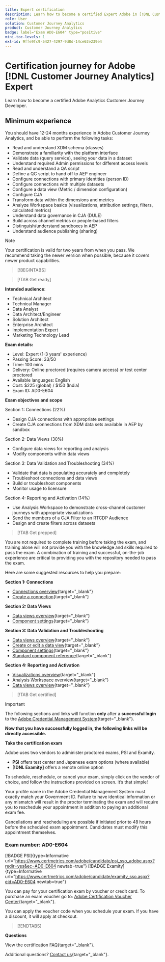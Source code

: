 ```yaml
---
title: Expert certification
description: Learn how to become a certified Expert Adobe in [!DNL Customer Journey Analytics]
role: User
solution: Customer Journey Analytics
product: Customer Journey Analytics
badge: label="Exam AD0-E604" type="positive"
mini-toc-levels: 1
exl-id: 9ffe9fc9-5427-4297-9d8d-14ce62e239e4
---
```

# Certification journey for Adobe [!DNL Customer Journey Analytics] Expert

Learn how to become a certified Adobe Analytics Customer Journey Developer.

## Minimum experience

You should have 12-24 months experience in Adobe Customer Journey Analytics, and be able to perform the following tasks: 

* Read and understand XDM schema (classes) 
* Demonstrate a familiarity with the platform interface 
* Validate data (query service), seeing your data in a dataset 
* Understand required Admin permissions for different access levels 
* Read and understand a QA script
* Define a QC script to hand off to AEP engineer
* Configure connections with primary identities (person ID)
* Configure connections with multiple datasets
* Configure a data view (Metric / dimension configuration)
* Configure CJA
* Transform data within the dimensions and metrics
* Analyze Workspace basics (visualizations, attribution settings, filters, calculated metrics)
* Understand data governance in CJA (DULE)
* Build across channel metrics or people-based filters
* Distinguish/understand sandboxes in AEP
* Understand audience publishing (sharing)

>[!NOTE]
>
>Your certification is valid for two years from when you pass. We recommend taking the newer version when possible, because it covers newer product capabilities.

>[!BEGINTABS]

>[!TAB Get ready]

**Intended audience:** 

* Technical Architect 
* Technical Manager
* Data Analyst
* Data Architect/Engineer
* Solution Architect
* Enterprise Architect
* Implementation Expert
* Marketing Technology Lead

**Exam details:**
  
* Level: Expert (1-3 years' experience)
* Passing Score: 33/50
* Time: 100 mins
* Delivery: Online proctored (requires camera access) or test center proctored
* Available languages: English
* Cost: $225 (global) / $150 (India)
* Exam ID: AD0-E604

**Exam objectives and scope**

Section 1: Connections (22%)

* Design CJA connections with appropriate settings 
* Create CJA connections from XDM data sets available in AEP by sandbox 

Section 2: Data Views (30%) 

* Configure data views for reporting and analysis 
* Modify components within data views 

Section 3: Data Validation and Troubleshooting (34%) 

* Validate that data is populating accurately and completely 
* Troubleshoot connections and data views 
* Build or troubleshoot components 
* Monitor usage to licensure 

Section 4: Reporting and Activation (14%) 

* Use Analysis Workspace to demonstrate cross-channel customer journeys with appropriate visualizations 
* Send the members of a CJA Filter to an RTCDP Audience 
* Design and create filters across datasets

>[!TAB Get prepped]

You are not required to complete training before taking the exam, and training alone will not provide you with the knowledge and skills required to pass the exam. A combination of training and successful, on-the-job experience are critical to providing you with the repository needed to pass the exam.

Here are some suggested resources to help you prepare:

**Section 1: Connections**

* [Connections overview](https://experienceleague.adobe.com/docs/analytics-platform/using/cja-connections/overview.html?lang=en){target="_blank"} 
* [Create a connection](https://experienceleague.adobe.com/docs/analytics-platform/using/cja-connections/create-connection.html?lang=en){target="_blank"} 

**Section 2: Data Views**

* [Data views overview](https://experienceleague.adobe.com/docs/analytics-platform/using/cja-dataviews/data-views.html?lang=en){target="_blank"} 
* [Component settings](https://experienceleague.adobe.com/docs/analytics-platform/using/cja-dataviews/component-settings/overview.html?lang=en){target="_blank"} 

**Section 3: Data Validation and Troubleshooting**

* [Data views overview](https://experienceleague.adobe.com/docs/analytics-platform/using/cja-dataviews/data-views.html?lang=en){target="_blank"} 
* [Create or edit a data view](https://experienceleague.adobe.com/docs/analytics-platform/using/cja-dataviews/create-dataview.html?lang=en){target="_blank"}
* [Component settings](https://experienceleague.adobe.com/docs/analytics-platform/using/cja-dataviews/component-settings/overview.html?lang=en){target="_blank"}
* [Standard component reference](https://experienceleague.adobe.com/docs/analytics-platform/using/cja-dataviews/component-reference.html?lang=en){target="_blank"}

**Section 4: Reporting and Activation**

* [Visualizations overview](https://experienceleague.adobe.com/docs/analytics-platform/using/cja-workspace/visualizations/freeform-analysis-visualizations.html?lang=en){target="_blank"}
* [Analysis Workspace overview](https://experienceleague.adobe.com/docs/analytics-platform/using/cja-workspace/home.html?lang=en){target="_blank"}
* [Data views overview](https://experienceleague.adobe.com/docs/analytics-platform/using/cja-dataviews/data-views.html?lang=en){target="_blank"}

>[!TAB Get certified]

>[!IMPORTANT]
>
>The following sections and links will function **only**  after a **successful login** to the [Adobe Credential Management System](http://www.certmetrics.com/adobe){target="_blank"}. 


**Now that you have successfully logged in, the following links will be directly accessible.**

**Take the certification exam**

Adobe uses two vendors to administer proctored exams, PSI and Examity. 

* **PSI** offers test center and Japanese exam options (where available) 
* **[!DNL Examity]** offers a remote online option

To schedule, reschedule, or cancel your exam, simply click on the vendor of choice, and follow the instructions provided on screen. It’s that simple! 

Your profile name in the Adobe Credential Management System must exactly match your Government ID. Failure to have identical information or any mismatch will result in the proctor terminating the exam and will require you to reschedule your appointment in addition to paying an additional exam fee.

Cancellations and rescheduling are possible if initiated prior to 48 hours before the scheduled exam appointment. Candidates must modify this appointment themselves.

### Exam number: AD0-E604

[!BADGE PSI]{type=Informative url="https://www.certmetrics.com/adobe/candidate/psi_sso_adobe.aspx?redir=yes&ec=AD0-E604 newtab=true"} [!BADGE Examity]{type=Informative url="https://www.certmetrics.com/adobe/candidate/examity_sso.aspx?eid=AD0-E604 newtab=true"}

You can pay for your certification exam by voucher or credit card. To purchase an exam voucher go to: [Adobe Certification Voucher Center](https://market.xvoucher.com/adobe/global){target="_blank"}. 

You can apply the voucher code when you schedule your exam. If you have a discount, it will apply at checkout.

>[!ENDTABS]

**Questions**

View the certification [FAQ](https://experienceleague.adobe.com/docs/certification/certification/faq.html?lang=en){target="_blank"}.

Additional questions? [Contact us](mailto:certif@adobe.com){target="_blank"}.
